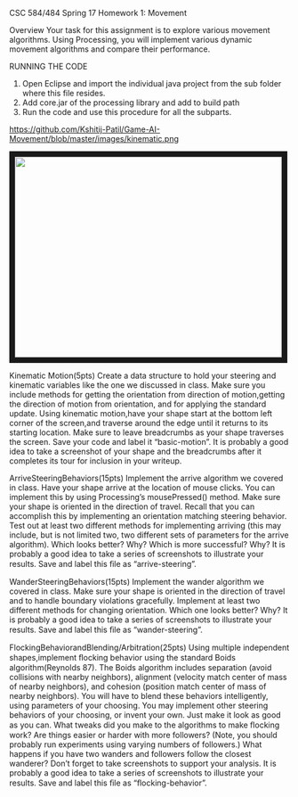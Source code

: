 CSC 584/484 Spring 17 Homework 1: Movement

Overview
Your task for this assignment is to explore various movement algorithms. Using Processing, you will implement various dynamic movement algorithms and compare their performance. 

RUNNING THE CODE 
1. Open Eclipse and import the individual java project from the sub folder where this file resides.
2. Add core.jar of the processing library and add to build path
3. Run the code and use this procedure for all the subparts.

https://github.com/Kshitij-Patil/Game-AI-Movement/blob/master/images/kinematic.png

<p align="left">
<img src="https://raw.githubusercontent.com/Kshitij-Patil/Game-AI-Movement/master/images/kinematic.png" width="480" height="360" border="10">
 </p>

Kinematic Motion(5pts)
Create a data structure to hold your steering and kinematic variables like the one we discussed in class. Make sure you include methods for getting the orientation from direction of motion,getting the direction of motion from orientation, and for applying the standard update. Using kinematic motion,have your shape start at the bottom left corner of the screen,and traverse around the edge until it returns to its starting location. Make sure to leave breadcrumbs as your shape traverses the screen. Save your code and label it “basic-motion”. It is probably a good idea to take a screenshot of your shape and the breadcrumbs after it completes its tour for inclusion in your writeup.

ArriveSteeringBehaviors(15pts)
Implement the arrive algorithm we covered in class. Have your shape arrive at the location of mouse clicks. You can implement this by using Processing’s mousePressed() method. Make sure your shape is oriented in the direction of travel. Recall that you can accomplish this by implementing an orientation matching steering behavior. Test out at least two different methods for implementing arriving (this may include, but is not limited two, two different sets of parameters for the arrive algorithm). Which looks better? Why? Which is more successful? Why? It is probably a good idea to take a series of screenshots to illustrate your results. Save and label this ﬁle as “arrive-steering”.

WanderSteeringBehaviors(15pts)
Implement the wander algorithm we covered in class. Make sure your shape is oriented in the direction of travel and to handle boundary violations gracefully. Implement at least two different methods for changing orientation. Which one looks better? Why? It is probably a good idea to take a series of screenshots to illustrate your results. Save and label this ﬁle as “wander-steering”.

FlockingBehaviorandBlending/Arbitration(25pts)
Using multiple independent shapes,implement ﬂocking behavior using the standard Boids algorithm(Reynolds 87). The Boids algorithm includes separation (avoid collisions with nearby neighbors), alignment (velocity match center of mass of nearby neighbors), and cohesion (position match center of mass of nearby neighbors). You will have to blend these behaviors intelligently, using parameters of your choosing. You may implement other steering behaviors of your choosing, or invent your own. Just make it look as good as you can. What tweaks did you make to the algorithms to make ﬂocking work? Are things easier or harder with more followers? (Note, you should probably run experiments using varying numbers of followers.) What happens if you have two wanders and followers follow the closest wanderer? Don’t forget to take screenshots to support your analysis. It is probably a good idea to take a series of screenshots to illustrate your results. Save and label this ﬁle as “ﬂocking-behavior”.



